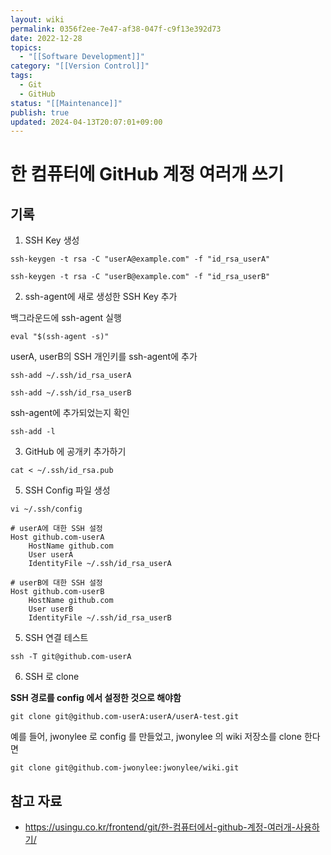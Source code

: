 ```yaml
---
layout: wiki
permalink: 0356f2ee-7e47-af38-047f-c9f13e392d73
date: 2022-12-28
topics:
  - "[[Software Development]]"
category: "[[Version Control]]"
tags:
  - Git
  - GitHub
status: "[[Maintenance]]"
publish: true
updated: 2024-04-13T20:07:01+09:00
---
```


# 한 컴퓨터에 GitHub 계정 여러개 쓰기

## 기록

1. SSH Key 생성

```shell
ssh-keygen -t rsa -C "userA@example.com" -f "id_rsa_userA"
```

```shell
ssh-keygen -t rsa -C "userB@example.com" -f "id_rsa_userB"
```

2. ssh-agent에 새로 생성한 SSH Key 추가

백그라운드에 ssh-agent 실행
```shell
eval "$(ssh-agent -s)"
```

userA, userB의 SSH 개인키를 ssh-agent에 추가
```shell
ssh-add ~/.ssh/id_rsa_userA
```

```shell
ssh-add ~/.ssh/id_rsa_userB
```

ssh-agent에 추가되었는지 확인
```shell
ssh-add -l
```

3. GitHub 에 공개키 추가하기
```shell
cat < ~/.ssh/id_rsa.pub
```

5. SSH Config 파일 생성

```shell
vi ~/.ssh/config
```

```plain
# userA에 대한 SSH 설정
Host github.com-userA
	HostName github.com
	User userA
	IdentityFile ~/.ssh/id_rsa_userA

# userB에 대한 SSH 설정
Host github.com-userB
	HostName github.com
	User userB
	IdentityFile ~/.ssh/id_rsa_userB
```

5. SSH 연결 테스트

```shell
ssh -T git@github.com-userA
```

6. SSH 로 clone

**SSH 경로를 config 에서 설정한 것으로 해야함**

```shell
git clone git@github.com-userA:userA/userA-test.git
```

예를 들어, jwonylee 로 config 를 만들었고, jwonylee 의 wiki 저장소를 clone 한다면

```shell
git clone git@github.com-jwonylee:jwonylee/wiki.git
```

## 참고 자료

- https://usingu.co.kr/frontend/git/한-컴퓨터에서-github-계정-여러개-사용하기/
